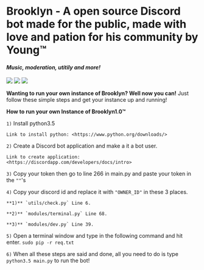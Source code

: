 # Brooklyn - A open source Discord bot made for the public, made with love and pation for his community by Young:tm:
#### *Music, moderation, utitily and more!*
[<img src="https://img.shields.io/badge/Support-me!-orange.svg">](https://www.patreon.com/_brooklyn)  [<img src="https://img.shields.io/badge/discord-py-blue.svg">](https://github.com/Rapptz/discord.py) [<img src="https://discordapp.com/api/guilds/236311632198762496/widget.png?style=shield">](https://discord.gg/fmuvSX9)


**Wanting to run your own instance of Brooklyn? Well now you can!**
Just follow these simple steps and get your instance up and running!

**How to run your own Instance of Brooklyn1.0:tm:**

`1)` Install python3.5

    Link to install python: <https://www.python.org/downloads/>

`2)` Create a Discord bot application and make a it a bot user.

    Link to create application: <https://discordapp.com/developers/docs/intro>

`3)` Copy your token then go to line 266 in main.py and paste your token in the `""`'s

`4)` Copy your discord id and replace it with `"OWNER_ID"` in these 3 places.

    **1)** `utils/check.py` Line 6.

    **2)** `modules/terminal.py` Line 68.

    **3)** `modules/dev.py` Line 39.

`5)` Open a terminal window and type in the following command and hit enter. `sudo pip -r req.txt`

`6)` When all these steps are said and done, all you need to do is type `python3.5 main.py` to run the bot!
